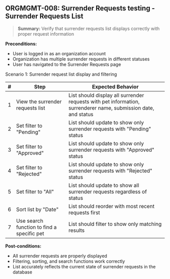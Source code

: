 ## **ORGMGMT-008:** Surrender Requests testing - Surrender Requests List  

> **Summary:** Verify that surrender requests list displays correctly with proper request information  <br>

**Preconditions:**
- User is logged in as an organization account
- Organization has multiple surrender requests in different statuses
- User has navigated to the Surrender Requests page

Scenario 1: Surrender request list display and filtering

 | \# | Step | Expected Behavior | 
 |----|------|-------------------| 
 | 1 | View the surrender requests list | List should display all surrender requests with pet information, surrenderer name, submission date, and status | 
 | 2 | Set filter to "Pending" | List should update to show only surrender requests with "Pending" status | 
 | 3 | Set filter to "Approved" | List should update to show only surrender requests with "Approved" status | 
 | 4 | Set filter to "Rejected" | List should update to show only surrender requests with "Rejected" status | 
 | 5 | Set filter to "All" | List should update to show all surrender requests regardless of status |
 | 6 | Sort list by "Date" | List should reorder with most recent requests first |
 | 7 | Use search function to find a specific pet | List should filter to show only matching results |

**Post-conditions:**
- All surrender requests are properly displayed
- Filtering, sorting, and search functions work correctly
- List accurately reflects the current state of surrender requests in the database